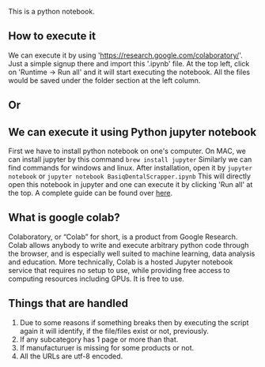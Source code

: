 This is a python notebook.

## How to execute it
We can execute it by using 'https://research.google.com/colaboratory/'. Just a simple signup there and import this '.ipynb' file. At the top left, click on 'Runtime -> Run all' and it will start executing the notebook. All the files would be saved under the folder section at the left column. 

## Or
## We can execute it using Python jupyter notebook
First we have to install python notebook on one's computer.
On MAC, we can install jupyter by this command 
    `brew install jupyter`
Similarly we can find commands for windows and linux.
After installation, open it by
    `jupyter notebook`
            or
    `jupyter notebook BasiqDentalScrapper.ipynb`
This will directly open this notebook in jupyter and one can execute it by clicking 'Run all' at the top.
A complete guide can be found over [here](https://medium.com/@blessedmarcel1/how-to-install-jupyter-notebook-on-mac-using-homebrew-528c39fd530f).

## What is google colab?
Colaboratory, or “Colab” for short, is a product from Google Research. Colab allows anybody to write and execute arbitrary python code through the browser, and is especially well suited to machine learning, data analysis and education. More technically, Colab is a hosted Jupyter notebook service that requires no setup to use, while providing free access to computing resources including GPUs. It is free to use.

## Things that are handled 
1) Due to some reasons if something breaks then by executing the script again it will identify, if the file/files exist or not, previously.
2) If any subcategory has 1 page or more than that.
3) If manufacturuer is missing for some products or not.
4) All the URLs are utf-8 encoded.
